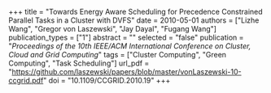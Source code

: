 +++
title = "Towards Energy Aware Scheduling for Precedence Constrained Parallel Tasks in a Cluster with DVFS"
date = 2010-05-01
authors = ["Lizhe Wang", "Gregor von Laszewski", "Jay Dayal", "Fugang Wang"]
publication_types = ["1"]
abstract = ""
selected = "false"
publication = "*Proceedings of the 10th IEEE/ACM International Conference on Cluster, Cloud and Grid Computing*"
tags = ["Cluster Computing", "Green Computing", "Task Scheduling"]
url_pdf = "https://github.com/laszewski/papers/blob/master/vonLaszewski-10-ccgrid.pdf"
doi = "10.1109/CCGRID.2010.19"
+++

